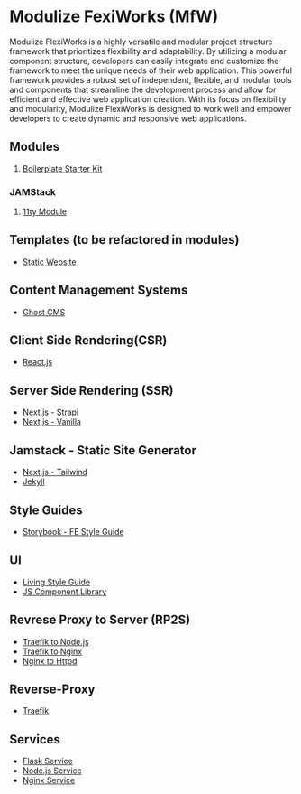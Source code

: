 # Modulize FexiWorks (MfW)

Modulize FlexiWorks is a highly versatile and modular project structure framework that prioritizes flexibility and adaptability. By utilizing a modular component structure, developers can easily integrate and customize the framework to meet the unique needs of their web application. This powerful framework provides a robust set of independent, flexible, and modular tools and components that streamline the development process and allow for efficient and effective web application creation. With its focus on flexibility and modularity, Modulize FlexiWorks is designed to work well and empower developers to create dynamic and responsive web applications.

## Modules
1. [Boilerplate Starter Kit](https://github.com/paulAlexSerban/mod--boilerplate-starter-kit)

### JAMStack
1. [11ty Module](https://github.com/paulAlexSerban/mod--11ty)

## Templates (to be refactored in modules)

<!-- - [Portfolio Template](https://github.com/paulAlexSerban/project-boilerplate-archetype-n-framework) -->
- [Static Website](https://github.com/paulAlexSerban/tpl--static-website)

<!--
## Tech Stacks
- LAMP
- NMP
- MERN
- MEAN
- MEVN
-->

## Content Management Systems
<!-- - Wordpress -->
- [Ghost CMS](https://github.com/paulAlexSerban/tpl--ghost-cms)

## Client Side Rendering(CSR)
- [React.js](https://github.com/paulAlexSerban/tpl--reactjs)

## Server Side Rendering (SSR)
- [Next.js - Strapi](https://github.com/paulAlexSerban/tpl--nextjs-strapi-ssr)
- [Next.js - Vanilla](https://github.com/paulAlexSerban/tpl--nextjs)
<!--
- Php
- ExpressJS - Ejs
-->

## Jamstack - Static Site Generator
- [Next.js - Tailwind](https://github.com/paulAlexSerban/tpl--nextjs-tailwind-ssg)
- [Jekyll](https://github.com/paulAlexSerban/tpl--jamstack-jekyll)

<!--
- Hugo
- Pelican
-->

## Style Guides
- [Storybook - FE Style Guide](https://github.com/paulAlexSerban/tpl--fe-style-guide-storybook)

## UI
- [Living Style Guide](https://github.com/paulAlexSerban/tpl--living-style-guide)
- [JS Component Library](https://github.com/paulAlexSerban/tpl--js-component-library)

<!--
## Server to Database

- ExpressJS - MongoDB
- ExpressJS - SQL
-->

## Revrese Proxy to Server (RP2S)
- [Traefik to Node.js](https://github.com/paulAlexSerban/tpl--traefik-nodejs)
- [Traefik to Nginx](https://github.com/paulAlexSerban/tpl--traefik-proxy--nginx-server)
- [Nginx to Httpd](https://github.com/paulAlexSerban/tpl--nginx-proxy--httpd-server)

## Reverse-Proxy
- [Traefik](https://github.com/paulAlexSerban/tpl--traefik-proxy)

<!--
## Server to Database
- Php - SQL
- NodeJS to MongoDB

## Database
- Redis
- Mongoose
- MongoDB
- PhpMyAdmin
- PostgresSql
- SQL
-->

## Services
- [Flask Service](https://github.com/paulAlexSerban/tpl--flask-service)
- [Node.js Service](https://github.com/paulAlexSerban/tpl--nodejs-service)
- [Nginx Service](https://github.com/paulAlexSerban/tpl--nginx-service)

<!--
- [ExpressJS (NodeJS v14)](https://github.com/paulAlexSerban/template-nodejs-14)
- [ExpressJS - Redis (NodeJS v14)](https://github.com/paulAlexSerban/template-nodejs-redis)
- [ExpressJS - EJS (NodeJS v14)](https://github.com/paulAlexSerban/ejs-template)
- [Style Guide Template](https://github.com/paulAlexSerban/style-guide-template)
-->
